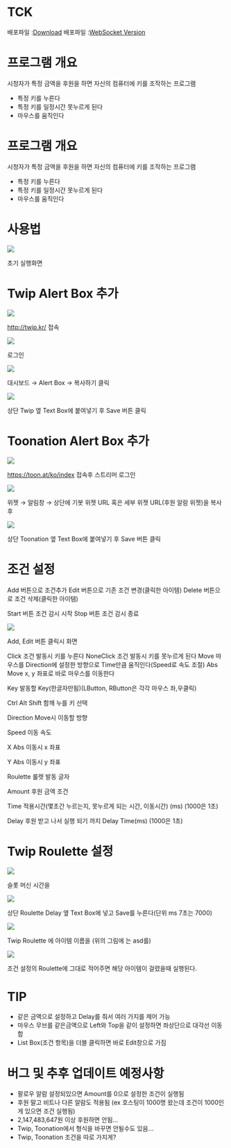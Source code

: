 # TCK

배포파일 :[Download](https://github.com/jikjky/TwipControlKeyboard/raw/master/TCK.zip)
배포파일 :[WebSocket Version](https://github.com/jikjky/TwipControlKeyboard/raw/master/TCK_WebSocket.zip)


# 프로그램 개요

시청자가 특정 금액을 후원을 하면 자신의 컴퓨터에 키를 조작하는 프로그램


- 특정 키를 누른다
- 특정 키를 일정시간 못누르게 된다
- 마우스를 움직인다


# 프로그램 개요

시청자가 특정 금액을 후원을 하면 자신의 컴퓨터에 키를 조작하는 프로그램


- 특정 키를 누른다
- 특정 키를 일정시간 못누르게 된다
- 마우스를 움직인다


# 사용법
![](https://paper-attachments.dropbox.com/s_DCF1AF9F90C05014EF8DE1590ED0164983D92B04190066612622FBBA04F2947C_1597586025458_image.png)


초기 실행화면


# Twip Alert Box 추가
![](https://paper-attachments.dropbox.com/s_0F03E0F0A1E6BDFA40F69A5B79E693EC3628948FAE994AF50EDF512A154B821A_1597413410080_image.png)


http://twip.kr/ 접속

![](https://paper-attachments.dropbox.com/s_0F03E0F0A1E6BDFA40F69A5B79E693EC3628948FAE994AF50EDF512A154B821A_1597413444348_image.png)


로그인

![](https://paper-attachments.dropbox.com/s_0F03E0F0A1E6BDFA40F69A5B79E693EC3628948FAE994AF50EDF512A154B821A_1597413496362_image.png)


대시보드 → Alert Box → 복사하기 클릭

![](https://paper-attachments.dropbox.com/s_DCF1AF9F90C05014EF8DE1590ED0164983D92B04190066612622FBBA04F2947C_1597586084390_image.png)


상단 Twip 옆 Text Box에 붙여넣기 후 Save 버튼 클릭


# Toonation Alert Box 추가


![](https://paper-attachments.dropbox.com/s_DCF1AF9F90C05014EF8DE1590ED0164983D92B04190066612622FBBA04F2947C_1597586157886_image.png)


https://toon.at/ko/index 접속후 스트리머 로그인


![](https://paper-attachments.dropbox.com/s_DCF1AF9F90C05014EF8DE1590ED0164983D92B04190066612622FBBA04F2947C_1597586245210_image.png)


위젯 → 알림창 → 상단에 기봇 위젯 URL 혹은 세부 위젯 URL(후원  알람 위젯)을 복사후

![](https://paper-attachments.dropbox.com/s_DCF1AF9F90C05014EF8DE1590ED0164983D92B04190066612622FBBA04F2947C_1597586319257_image.png)


상단 Toonation 옆 Text Box에 붙여넣기 후 Save 버튼 클릭


# 조건 설정

Add 버튼으로 조건추가
Edit 버튼으로 기존 조건 변경(클릭한 아이템)
Delete 버튼으로 조건 삭제(클릭한 아이템)

Start 버튼 조건 감시 시작
Stop 버튼 조건 감시 종료


![](https://paper-attachments.dropbox.com/s_DCF1AF9F90C05014EF8DE1590ED0164983D92B04190066612622FBBA04F2947C_1597820912776_image.png)


Add, Edit 버튼 클릭시 화면

Click 조건 발동시 키를 누른다
NoneClick 조건 발동시 키를 못누르게 된다
Move 마우스를 Direction에 설정한 방향으로 Time만큼 움직인다(Speed로 속도 조절)
Abs Move x, y 좌표로 바로 마우스를 이동한다

Key 발동할 Key(한글자만됨)(LButton, RButton은 각각 마우스 좌,우클릭)

Ctrl Alt Shift 함깨 누를 키 선택

Direction Move시 이동할 방향

Speed 이동 속도

X Abs 이동시 x 좌표

Y Abs 이동시 y 좌표

Roulette 룰렛 발동 글자

Amount 후원 금액 조건

Time 적용시간(몇초간 누르는지, 못누르게 되는 시간, 이동시간) (ms) (1000은 1초)

Delay 후원 받고 나서 실행 되기 까지 Delay Time(ms) (1000은 1초)




# Twip Roulette 설정


![](https://paper-attachments.dropbox.com/s_DCF1AF9F90C05014EF8DE1590ED0164983D92B04190066612622FBBA04F2947C_1597586591041_image.png)


슬롯 머신 시간을

![](https://paper-attachments.dropbox.com/s_DCF1AF9F90C05014EF8DE1590ED0164983D92B04190066612622FBBA04F2947C_1597586629703_image.png)


상단 Roulette Delay 옆 Text Box에 넣고 Save를 누른다(단위 ms 7초는 7000)


![](https://paper-attachments.dropbox.com/s_DCF1AF9F90C05014EF8DE1590ED0164983D92B04190066612622FBBA04F2947C_1597586487326_image.png)


Twip Roulette 에 아이템 이름을 (위의 그림에 는 asd를)

![](https://paper-attachments.dropbox.com/s_DCF1AF9F90C05014EF8DE1590ED0164983D92B04190066612622FBBA04F2947C_1597821186622_image.png)


조건 설정의 Roulette에 그대로 적어주면 해당 아이템이 걸렸을때 실행된다.



# TIP
- 같은 금액으로 설정하고 Delay를 줘서 여러 가지를 제어 가능
- 마우스 무브를 같은금액으로 Left와 Top을 같이 설정하면 좌상단으로 대각선 이동함
- List Box(조건 항목)을 더블 클릭하면 바로 Edit창으로 가짐



# 버그 및 추후 업데이트 예정사항


- 팔로우 알람 설정되있으면 Amount를 0으로 설정한 조건이 실행됨
- 후원 말고 비트나 다른 알람도 적용됨 (ex 호스팅이 1000명 왔는데 조건이 1000인게 있으면 조건 실행됨)
- 2,147,483,647원 이상 후원하면 안됨…
- Twip, Toonation에서 형식을 바꾸면 안될수도 있음…
- Twip, Toonation 조건을 따로 가지게?
